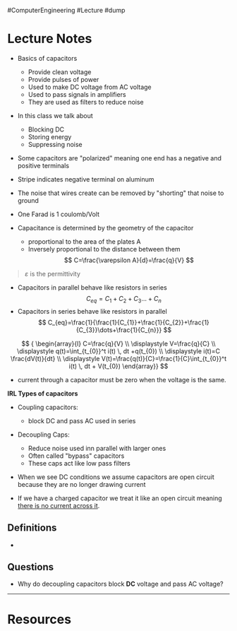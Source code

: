 #ComputerEngineering #Lecture #dump

# Lecture Notes
- Basics of capacitors
	- Provide clean voltage
	- Provide pulses of power
	- Used to make DC voltage from AC voltage 
	- Used to pass signals in amplifiers 
	- They are used as filters to reduce noise


- In this class we talk about 
	- Blocking DC 
	- Storing energy 
	- Suppressing noise  

- Some capacitors are "polarized" meaning one end has a negative and positive terminals
- Stripe indicates negative terminal on aluminum 
- The noise that wires create can be removed by "shorting" that noise to ground
- One Farad is $1 \text{ coulomb/Volt}$
- Capacitance is determined by the geometry of the capacitor
	- proportional to the area of the plates A
	- Inversely proportional to the distance between them 
$$
C=\frac{\varepsilon A}{d}=\frac{q}{V}
$$
> $\varepsilon$ is the permittivity


- Capacitors in parallel behave like resistors in series 
$$
C_{eq}=C_{1}+C_{2}+C_{3}\dots +C_{n}
$$
- Capacitors in series behave like resistors in parallel
$$
C_{eq}=\frac{1}{\frac{1}{C_{1}}+\frac{1}{C_{2}}+\frac{1}{C_{3}}\dots+\frac{1}{C_{n}}}
$$

$$
{
\begin{array}{l} 
C=\frac{q}{V} \\ \displaystyle
V=\frac{q}{C} \\ \displaystyle
q(t)=\int_{t_{0}}^t i(t)  \, dt +q(t_{0}) \\ \displaystyle
 i(t)=C \frac{dV(t)}{dt} \\ \displaystyle
V(t)=\frac{q(t)}{C}=\frac{1}{C}\int_{t_{0}}^t i(t)  \, dt + V(t_{0}) 
\end{array}}
$$

- current through a capacitor must be zero when the voltage is the same. 


**IRL Types of capacitors**
- Coupling capacitors: 
	- block DC and pass AC used in series
- Decoupling Caps:
	- Reduce noise used inn parallel with larger ones 
	- Often called "bypass" capacitors 
	- These caps act like low pass filters 


- When we see DC conditions we assume capacitors are open circuit because they are no longer drawing current 
- If we have a charged capacitor we treat it like an open circuit meaning <u>there is no current across it</u>.  



## Definitions
- 

## Questions
- Why do decoupling capacitors block **DC** voltage and pass AC voltage?
 
---
# Resources 